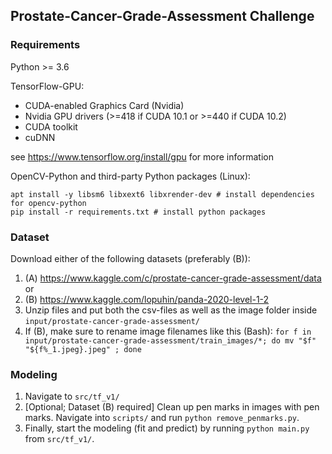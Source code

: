 ## Prostate-Cancer-Grade-Assessment Challenge

### Requirements

Python >= 3.6<br>

TensorFlow-GPU:
* CUDA-enabled Graphics Card (Nvidia)
* Nvidia GPU drivers (>=418 if CUDA 10.1 or >=440 if CUDA 10.2)
* CUDA toolkit
* cuDNN

see https://www.tensorflow.org/install/gpu for more information

OpenCV-Python and third-party Python packages (Linux):
```
apt install -y libsm6 libxext6 libxrender-dev # install dependencies for opencv-python
pip install -r requirements.txt # install python packages
```

### Dataset

Download either of the following datasets (preferably (B)):<br>
1. (A) https://www.kaggle.com/c/prostate-cancer-grade-assessment/data<br>
or
1. (B) https://www.kaggle.com/lopuhin/panda-2020-level-1-2<br>
2. Unzip files and put both the csv-files as well as the image folder inside `input/prostate-cancer-grade-assessment/`
3. If (B), make sure to rename image filenames like this (Bash): `for f in input/prostate-cancer-grade-assessment/train_images/*; do mv "$f" "${f%_1.jpeg}.jpeg" ; done`<br>

### Modeling
1. Navigate to `src/tf_v1/`
2. [Optional; Dataset (B) required] Clean up pen marks in images with pen marks. Navigate into `scripts/` and run `python remove_penmarks.py`.
3. Finally, start the modeling (fit and predict) by running `python main.py` from `src/tf_v1/`.
